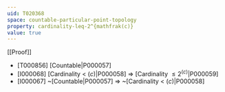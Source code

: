```yaml
---
uid: T020368
space: countable-particular-point-topology
property: cardinality-leq-2^{mathfrak(c)}
value: true
---
```

[[Proof]]

* [T000856] [Countable|P000057]
* [I000068] [Cardinality < $\mathfrak(c)$|P000058] => [Cardinality $\leq 2^{\mathfrak(c)}$|P000059]
* [I000067] ~[Countable|P000057] => ~[Cardinality < $\mathfrak(c)$|P000058]


